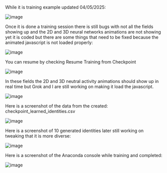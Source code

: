 While it is training example updated 04/05/2025:

![image](https://github.com/user-attachments/assets/2e56a37c-5b16-4795-bb09-93d43285c64d)

Once it is done a training session there is still bugs with not all the fields showing up and the 2D and 3D neural networks animations are not showing yet
it is coded but there are some things that need to be fixed because the animated javascript is not loaded properly:

![image](https://github.com/user-attachments/assets/e4560fe7-b10e-4143-a0c4-9f283f54a3e0)

You can resume by checking Resume Training from Checkpoint

![image](https://github.com/user-attachments/assets/9c3f5043-1abb-4fb2-8837-28873d95f819)

In these fields the 2D and 3D neutral activity animations should show up in real time but Grok and I are still working on making it load the javascript.

![image](https://github.com/user-attachments/assets/fb5d6f8e-410c-450b-a051-e447f5268628)

Here is a screenshot of the data from the created: checkpoint_learned_identities.csv

![image](https://github.com/user-attachments/assets/8423b523-afb5-4b93-ae78-01e507091a04)

Here is a screenshot of 10 generated identities later still working on tweaking that it is more diverse:

![image](https://github.com/user-attachments/assets/2ce857fc-784f-4826-88b0-83a880d525bd)

Here is a screenshot of the Anaconda console while training and completed:

![image](https://github.com/user-attachments/assets/f082fa63-8492-416e-bca9-58bb48c2f619)
